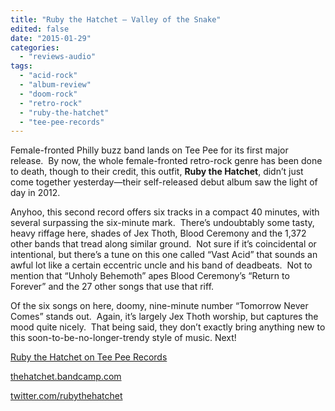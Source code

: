 ```yaml
---
title: "Ruby the Hatchet – Valley of the Snake"
edited: false
date: "2015-01-29"
categories:
  - "reviews-audio"
tags:
  - "acid-rock"
  - "album-review"
  - "doom-rock"
  - "retro-rock"
  - "ruby-the-hatchet"
  - "tee-pee-records"
---
```


Female-fronted Philly buzz band lands on Tee Pee for its first major release.  By now, the whole female-fronted retro-rock genre has been done to death, though to their credit, this outfit, **Ruby the Hatchet**, didn’t just come together yesterday—their self-released debut album saw the light of day in 2012.

Anyhoo, this second record offers six tracks in a compact 40 minutes, with several surpassing the six-minute mark.  There’s undoubtably some tasty, heavy riffage here, shades of Jex Thoth, Blood Ceremony and the 1,372 other bands that tread along similar ground.  Not sure if it’s coincidental or intentional, but there’s a tune on this one called “Vast Acid” that sounds an awful lot like a certain eccentric uncle and his band of deadbeats.  Not to mention that “Unholy Behemoth” apes Blood Ceremony’s “Return to Forever” and the 27 other songs that use that riff.

Of the six songs on here, doomy, nine-minute number “Tomorrow Never Comes” stands out.  Again, it’s largely Jex Thoth worship, but captures the mood quite nicely.  That being said, they don’t exactly bring anything new to this soon-to-be-no-longer-trendy style of music. Next!

[Ruby the Hatchet on Tee Pee Records](http://teepeerecords.com/news/latest/ruby_the_hatchet_to_release_new_lp_valley_of_the_snake_february_24_2.html)

[thehatchet.bandcamp.com](https://thehatchet.bandcamp.com/)

[twitter.com/rubythehatchet](https://twitter.com/rubythehatchet)

